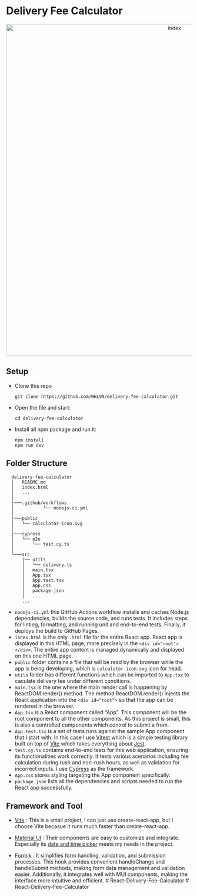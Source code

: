 # Delivery Fee Calculator

<p align="center"><img width="900" alt="index" src="https://user-images.githubusercontent.com/104759740/214044615-da9bd859-8fb2-435b-83af-a0e9a893d423.jpg"></p>

## Setup

- Clone this repo
  ```
  git clone https://github.com/WHL99/delivery-fee-calculator.git
  ```
- Open the file and start:

  ```
  cd delivery-fee-calculator
  ```

- Install all npm package and run it:
  ```
  npm install
  npm run dev
  ```

## Folder Structure

```
  delivery-fee-calculator
  │   README.md
  │   index.html
  │   ...
  │
  |───.github/workflows
  │           └── nodejs-ci.yml
  │
  |───public
  │   └── calculator-icon.svg
  │
  |───cypress
  │   └── e2e
  │       └── test.cy.ts
  │
  └───src
      |── utils
      │   └── delivery.ts
      │   main.tsx
      │   App.tsx
      │   App.test.tsx
      │   App.css
      │   package.json
      │   ...
      ...

```

- `nodejs-ci.yml` this GitHub Actions workflow installs and caches Node.js dependencies, builds the source code, and runs tests. It includes steps for linting, formatting, and running unit and end-to-end tests. Finally, it deploys the build to GitHub Pages.
- `index.html` is the only `.html` file for the entire React app. React app is displayed in this HTML page, more precisely in the `<div id="root"></div>`. The entire app content is managed dynamically and displayed on this one HTML page.
- `public` folder contains a file that will be read by the browser while the app is being developing, which is `calculator-icon.svg` icon for head.
- `utils` folder has different functions which can be imported to `App.tsx` to caculate delivery fee under different conditions.
- `main.tsx` is the one where the main render call is happening by ReactDOM.render() method. The method ReactDOM.render() injects the React application into the `<div id="root">` so that the app can be rendered in the browser.
- `App.tsx` is a React component called “App”. This component will be the root component to all the other components. As this project is small, this is also a controlled components which control to submit a from.
- `App.test.tsx` is a set of tests runs against the sample App component that I start with. In this case I use [Vitest](https://vitest.dev/) which is a simple testing library built on top of [Vite](https://vitejs.dev/) which takes everything about [Jest](https://jestjs.io/).
- `test.cy.ts` contains end-to-end tests for this web application, ensuring its functionalities work correctly. It tests various scenarios including fee calculation during rush and non-rush hours, as well as validation for incorrect inputs. I use [Cypress](https://www.cypress.io/) as the framework.
- `App.css` stores styling targeting the App component specifically.
- `package.json` lists all the dependencies and scripts needed to run the React app successfully.

## Framework and Tool

- [Vite](https://vitejs.dev/) : This is a small project, I can just use create-react-app, but I choose Vite becasue it runs much faster than create-react-app.

- [Material UI](https://mui.com/material-ui/) : Their components are easy to customize and integrate. Especially its [date and time picker](https://dev.material-ui-pickers.dev/api/DateTimePicker) meets my needs in the project.

- [Formik](https://formik.org/) : It simplifies form handling, validation, and submission processes. This hook provides convenient handleChange and handleSubmit methods, making form data management and validation easier. Additionally, it integrates well with MUI components, making the interface more intuitive and efficient.
#   R e a c t - D e l i v e r y - F e e - C a l c u l a t o r  
 # React-Delivery-Fee-Calculator

